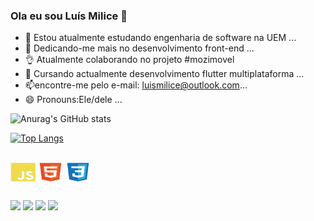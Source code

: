 ### Ola eu sou Luís Milice 👋


- 🔭 Estou atualmente estudando engenharia de software na UEM ...
- 🌱 Dedicando-me mais no desenvolvimento front-end ...
- 👌 Atualmente colaborando no projeto #mozimovel
- 👯 Cursando actualmente desenvolvimento flutter multiplataforma ...
- 📫encontre-me pelo e-mail: luismilice@outlook.com...
- 😄 Pronouns:Ele/dele ...


![Anurag's GitHub stats](https://github-readme-stats.vercel.app/api?username=luisMilice&show_icons=true&theme=dracula)



[![Top Langs](https://github-readme-stats.vercel.app/api/top-langs/?username=luisMilice&layout=compact)](https://github.com/luisMilice/github-readme-stats)


<div style="display: inline_block"><br>
  <img align="center" alt="Rafa-Js" height="30" width="40" src="https://raw.githubusercontent.com/devicons/devicon/master/icons/javascript/javascript-plain.svg">
  <img align="center" alt="Rafa-HTML" height="30" width="40" src="https://raw.githubusercontent.com/devicons/devicon/master/icons/html5/html5-original.svg">
  <img align="center" alt="Rafa-CSS" height="30" width="40" src="https://raw.githubusercontent.com/devicons/devicon/master/icons/css3/css3-original.svg">
</div>
  
  ##
<div> 
  <a href="[https://www.youtube.com/channel/UC_-uuuZbY0AAt9CViNzvc-Q](https://www.youtube.com/channel/UCRs8m7SeSWz2aYoh1oBN6VA)" target="_blank"><img src="https://img.shields.io/badge/YouTube-FF0000?style=for-the-badge&logo=youtube&logoColor=white" target="_blank"></a>
  <a href="https://instagram.com/rafaballerini" target="_blank"><img src="https://img.shields.io/badge/-Instagram-%23E4405F?style=for-the-badge&logo=instagram&logoColor=white" target="_blank"></a>
  <a href = "mailto:contatorafaballerini@gmail.com"><img src="https://img.shields.io/badge/-Gmail-%23333?style=for-the-badge&logo=gmail&logoColor=white" target="_blank"></a>
  <a href="https://www.linkedin.com/in/rafaella-ballerini-45875016a" target="_blank"><img src="https://img.shields.io/badge/-LinkedIn-%230077B5?style=for-the-badge&logo=linkedin&logoColor=white" target="_blank"></a> 
  
</div>
